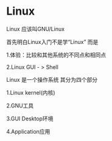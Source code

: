 # Linux

Linux 应该叫GNU/Linux  

首先明白Linux入门不是学“Linux”  而是

1.体验：比较和其他系统的不同点和相同点

2.Linux GUI - > Shell

Linux 是一个操作系统 其分为四个部分

1.Linux kernel(内核)

2.GNU工具

3.GUI Desktop环境

4.Application应用

